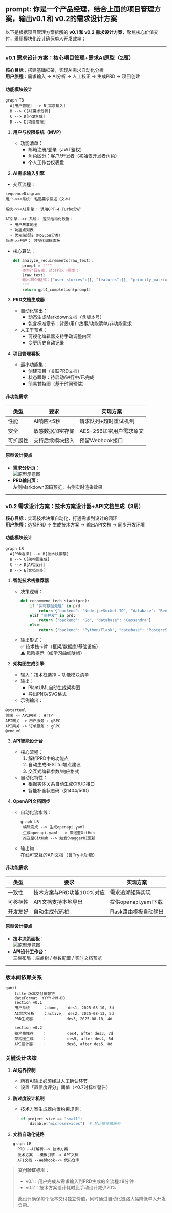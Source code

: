 ## prompt: 你是一个产品经理，结合上面的项目管理方案，输出v0.1 和 v0.2的需求设计方案

以下是根据项目管理方案拆解的 **v0.1 和 v0.2 需求设计方案**，聚焦核心价值交付，采用模块化设计确保单人开发效率：

---

### **v0.1 需求设计方案：核心项目管理+需求AI原型（2周）**
**核心目标**：搭建基础框架，实现AI需求自动化分析  
**用户旅程**：需求输入 → AI分析 → 人工校正 → 生成PRD → 项目创建

#### **功能模块设计**
```mermaid
graph TB
  A[用户管理] --> B[需求输入]
  B --> C[AI需求分析]
  C --> D[PRD生成]
  D --> E[项目管理]
```

1. **用户与权限系统（MVP）**  
   - 功能清单：
     - 邮箱注册/登录（JWT鉴权）
     - 角色区分：客户/开发者（初始仅开发者角色）
     - 个人工作台仪表盘

2. **AI需求输入引擎**  
- 交互流程：
```mermaid
sequenceDiagram
用户->>+系统: 粘贴需求描述（文本）

系统->>+AI引擎： 调用GPT-4 Turbo分析

AI引擎-->>-系统： 返回结构化数据：
  • 用户故事地图
  • 功能点列表
  • 优先级矩阵（MoSCoW分类）
系统->>用户： 可视化编辑面板

```
  - 核心算法：
    ```python
    def analyze_requirements(raw_text):
        prompt = f"""
        作为产品专家，请分析以下需求：
        {raw_text}
        输出JSON格式：{"user_stories":[], "features":[], "priority_matrix":{}}
        """
        return gpt4_completion(prompt)
    ```

3. **PRD文档生成器**  
   - 自动化输出：
     - 动态生成Markdown文档（含版本号）
     - 包含标准章节：背景/用户故事/功能清单/非功能需求
   - 人工干预点：
     - 可视化编辑器支持手动调整内容
     - 变更历史自动记录

4. **项目管理看板**  
   - 最小功能集：
     - 创建项目（关联PRD文档）
     - 状态跟踪：待启动/进行中/已完成
     - 简易甘特图（基于时间预估）

#### **非功能需求**
| 类型       | 要求                          | 实现方案                     |
|------------|-------------------------------|------------------------------|
| 性能       | AI响应<5秒                    | 请求队列+超时重试机制        |
| 安全       | 敏感数据加密存储              | AES-256加密用户需求原文      |
| 可扩展性   | 支持后续模块接入              | 预留Webhook接口              |

#### **原型设计要点**
- **需求分析页**：  
  ![原型示意图](https://via.placeholder.com/400x200?text=AI分析面板+编辑工具栏)
- **PRD输出页**：  
  左侧Markdown源码预览，右侧实时渲染效果

---

### **v0.2 需求设计方案：技术方案设计器+API文档生成（3周）**
**核心目标**：实现技术决策自动化，打通需求到设计的闭环  
**用户旅程**：选择PRD → 生成技术方案 → 输出API文档 → 同步开发环境

#### **功能模块设计**
```mermaid
graph LR
  A[PRD选择] --> B[技术栈推荐]
  B --> C[架构图生成]
  C --> D[API设计]
  D --> E[文档同步]
```

1. **智能技术栈推荐器**  
   - 决策逻辑：
     ```python
     def recommend_tech_stack(prd):
         if "实时数据处理" in prd:
             return {"backend": "Node.js+Socket.IO", "database": "Redis"}
         elif "高并发" in prd:
             return {"backend": "Go", "database": "Cassandra"}
         else:
             return {"backend": "Python/Flask", "database": "PostgreSQL"}
     ```
   - 输出形式：  
     ✅ 技术栈卡片（框架/数据库/基础设施）  
     ⚠️ 风险提示（如学习曲线陡峭）

2. **架构图生成引擎**  
   - 输入：技术栈选择 + 功能模块清单
   - 输出：
     - PlantUML自动生成架构图
     - 导出PNG/SVG格式
   - 示例输出：

```plantuml
@startuml
前端 -> API网关 : HTTP
API网关 -> 用户服务 : gRPC
API网关 -> 订单服务 : gRPC
@enduml
```

3. **API智能设计台**  
   - 核心流程：
     1. 解析PRD中的功能点
     2. 自动生成RESTful端点建议
     3. 交互式编辑参数/响应格式
   - 自动化特性：
     - 根据实体关系自动生成CRUD接口
     - 智能补全状态码（如404/500）

4. **OpenAPI文档同步**  
   - 自动化流水线：
     ```mermaid
     graph LR
      编辑完成 --> 生成openapi.yaml 
      生成openapi.yaml --> 推送至GitHub
      推送至GitHub --> 触发SwaggerUI更新
     ```
   - 输出物：  
     在线可交互的API文档（含Try-it功能）

#### **非功能需求**
| 类型       | 要求                          | 实现方案                     |
|------------|-------------------------------|------------------------------|
| 一致性     | 技术方案与PRD功能100%对应     | 需求追溯矩阵实现             |
| 可移植性   | API文档支持本地导出           | 提供openapi.yaml下载         |
| 开发友好   | 自动生成代码桩                | Flask路由模板自动输出        |

#### **原型设计要点**
- **技术决策面板**：  
  ![原型示意图](https://via.placeholder.com/400x200?text=技术栈对比表+架构图预览)  
- **API设计工作台**：  
  三栏布局：端点树 / 参数配置 / 实时文档预览

---

### **版本间依赖关系**
```mermaid
gantt
    title 版本交付依赖链
    dateFormat  YYYY-MM-DD
    section v0.1
    用户系统      ：done,    des1, 2025-08-10, 3d
    AI需求分析    ：active,  des2, 2025-08-13, 5d 
    PRD生成器    ：         des3, 2025-08-18, 4d

    section v0.2
    技术栈推荐    ：         des4, after des3, 7d
    架构图生成    ：         des5, after des4, 5d
    API设计器    ：         des6, after des5, 8d
```

### **关键设计决策**
1. **AI边界控制**  
   - 所有AI输出必须经过人工确认环节
   - 设置「置信度评分」阈值（<0.7时标红警告）

2. **防过度设计机制**  
   - 技术方案生成器内置约束规则：
     ```python
     if project_size == "small":
         disable("microservices")  # 禁止推荐微服务
     ```

3. **文档自动化链路**  
   ```mermaid
   graph LR
     PRD --AI解析--> 技术方案
     技术方案 --模板引擎--> API文档
     API文档 --Webhook--> 代码仓库
   ```

> **交付验证标准**：  
> - v0.1：用户完成从需求输入到PRD生成的全流程≤8分钟  
> - v0.2：技术方案设计耗时比手动设计减少70%  
> 
> 此设计确保每个版本交付独立价值，同时通过自动化链路大幅降低单人开发负荷。